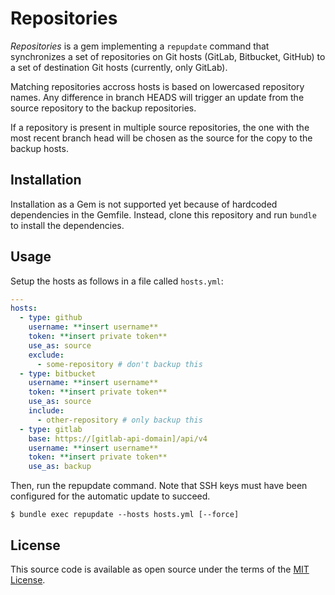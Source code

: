 # Repositories

_Repositories_ is a gem implementing a ``repupdate`` command that synchronizes
a set of repositories on Git hosts (GitLab, Bitbucket, GitHub) to a set of
destination Git hosts (currently, only GitLab).

Matching repositories accross hosts is based on lowercased repository names. Any
difference in branch HEADS will trigger an update from the source repository to
the backup repositories.

If a repository is present in multiple source repositories, the one with the
most recent branch head will be chosen as the source for the copy to the backup
hosts.

## Installation

Installation as a Gem is not supported yet because of hardcoded dependencies in
the Gemfile. Instead, clone this repository and run `bundle` to install the
dependencies.

## Usage

Setup the hosts as follows in a file called `hosts.yml`:

```yaml
---
hosts:
  - type: github
    username: **insert username**
    token: **insert private token**
    use_as: source
    exclude:
      - some-repository # don't backup this
  - type: bitbucket
    username: **insert username**
    token: **insert private token**
    use_as: source
    include:
      - other-repository # only backup this
  - type: gitlab
    base: https://[gitlab-api-domain]/api/v4
    username: **insert username**
    token: **insert private token**
    use_as: backup
```

Then, run the repupdate command. Note that SSH keys must have been configured
for the automatic update to succeed.

```
$ bundle exec repupdate --hosts hosts.yml [--force]
```

## License

This source code is available as open source under the terms of the
[MIT License](http://opensource.org/licenses/MIT).
